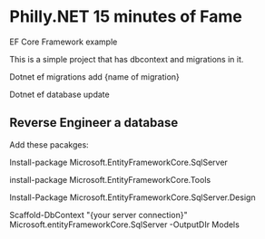 

# Philly.NET 15 minutes of Fame
EF Core Framework example

This is a simple project that has dbcontext and migrations in it.

Dotnet ef migrations add {name of migration}

Dotnet ef database update

## Reverse Engineer a database

Add these pacakges:

Install-package Microsoft.EntityFrameworkCore.SqlServer

install-package Microsoft.EntityFrameworkCore.Tools

Install-Package Microsoft.EntityFrameworkCore.SqlServer.Design

Scaffold-DbContext "{your server connection}" Microsoft.entityFrameworkCore.SqlServer -OutputDIr Models

